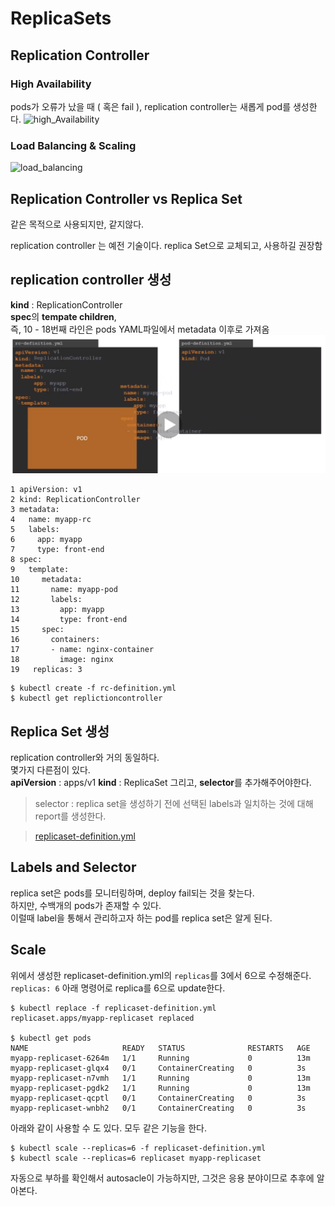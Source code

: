 # ReplicaSets

## Replication Controller
### High Availability
pods가 오류가 났을 때 ( 혹은 fail ), replication controller는 새롭게 pod를 생성한다.
![high_Availability](.../contents/high_avalivility.PNG)

### Load Balancing & Scaling
![load_balancing](.../contents/load_balancing.PNG)
  
## Replication Controller vs Replica Set
같은 목적으로 사용되지만, 같지않다.  

replication controller 는 예전 기술이다. replica Set으로 교체되고, 사용하길 권장함

## replication controller 생성
**kind** : ReplicationController  
**spec**의 **tempate children**,  
즉, 10 - 18번째 라인은 pods YAML파일에서 metadata 이후로 가져옴
![sepc_template](../contents/spec_template_.PNG)
```
1 apiVersion: v1
2 kind: ReplicationController
3 metadata:
4   name: myapp-rc
5   labels:
6     app: myapp
7     type: front-end
8 spec:
9   template:
10     metadata:
11       name: myapp-pod
12       labels:
13         app: myapp
14         type: front-end
15     spec:
16       containers:
17       - name: nginx-container
18         image: nginx
19   replicas: 3
```
```
$ kubectl create -f rc-definition.yml
$ kubectl get replictioncontroller
```

## Replica Set 생성
replication controller와 거의 동일하다.    
몇가지 다른점이 있다.  
**apiVersion** : apps/v1
**kind** : ReplicaSet
그리고, **selector**를 추가해주어야한다.
> selector : replica set을 생성하기 전에 선택된 labels과 일치하는 것에 대해 report를 생성한다.

>[replicaset-definition.yml](./demo/replication/replicaset-definition.yml)

## Labels and Selector
replica set은 pods를 모니터링하며, deploy fail되는 것을 찾는다.   
하지만, 수백개의 pods가 존재할 수 있다.  
이럴때 label을 통해서 관리하고자 하는 pod를 replica set은 알게 된다.  

## Scale
위에서 생성한 replicaset-definition.yml의 `replicas`를 3에서 6으로 수정해준다. 
`replicas: 6` 
아래 명령어로 replica를 6으로 update한다.
```
$ kubectl replace -f replicaset-definition.yml
replicaset.apps/myapp-replicaset replaced

$ kubectl get pods
NAME                     READY   STATUS              RESTARTS   AGE
myapp-replicaset-6264m   1/1     Running             0          13m
myapp-replicaset-glqx4   0/1     ContainerCreating   0          3s
myapp-replicaset-n7vmh   1/1     Running             0          13m
myapp-replicaset-pgdk2   1/1     Running             0          13m
myapp-replicaset-qcptl   0/1     ContainerCreating   0          3s
myapp-replicaset-wnbh2   0/1     ContainerCreating   0          3s

```
아래와 같이 사용할 수 도 있다. 모두 같은 기능을 한다.
```
$ kubectl scale --replicas=6 -f replicaset-definition.yml
$ kubectl scale --replicas=6 replicaset myapp-replicaset
```

자동으로 부하를 확인해서 autosacle이 가능하지만, 그것은 응용 분야이므로 추후에 알아본다.  

